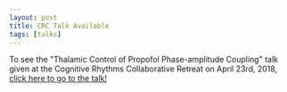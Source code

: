 ```yaml
---
layout: post
title: CRC Talk Available
tags: [talks]
---
```

To see the "Thalamic Control of Propofol Phase-amplitude Coupling" talk given
at the Cognitive Rhythms Collaborative Retreat on April 23rd, 2018, [click here
to go to the talk!](/publications/talks/20180423-crc-retreat/slides.html)
